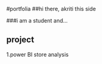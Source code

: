 #portfolia
##hi there, akriti this side


###i am a student and...

## project

1.power BI store analysis